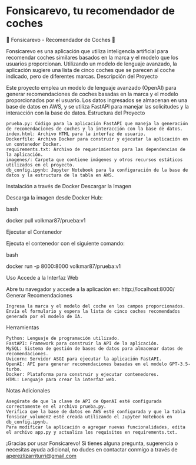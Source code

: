 # Fonsicarevo, tu recomendador de coches
🚗 Fonsicarevo - Recomendador de Coches 🚗

Fonsicarevo es una aplicación que utiliza inteligencia artificial para recomendar coches similares basados en la marca y el modelo que los usuarios proporcionan. Utilizando un modelo de lenguaje avanzado, la aplicación sugiere una lista de cinco coches que se parecen al coche indicado, pero de diferentes marcas.
Descripción del Proyecto

Este proyecto emplea un modelo de lenguaje avanzado (OpenAI) para generar recomendaciones de coches basadas en la marca y el modelo proporcionados por el usuario. Los datos ingresados se almacenan en una base de datos en AWS, y se utiliza FastAPI para manejar las solicitudes y la interacción con la base de datos.
Estructura del Proyecto

    prueba.py: Código para la aplicación FastAPI que maneja la generación de recomendaciones de coches y la interacción con la base de datos.
    index.html: Archivo HTML para la interfaz de usuario.
    Dockerfile: Archivo Docker para construir y ejecutar la aplicación en un contenedor Docker.
    requirements.txt: Archivo de requerimientos para las dependencias de la aplicación.
    imagenes/: Carpeta que contiene imágenes y otros recursos estáticos utilizados en el proyecto.
    db_config.ipynb: Jupyter Notebook para la configuración de la base de datos y la estructura de la tabla en AWS.

Instalación a través de Docker
Descargar la Imagen

Descarga la imagen desde Docker Hub:

bash

docker pull volkmar87/prueba:v1

Ejecutar el Contenedor

Ejecuta el contenedor con el siguiente comando:

bash

docker run -p 8000:8000 volkmar87/prueba:v1

Uso
Accede a la Interfaz Web

Abre tu navegador y accede a la aplicación en: http://localhost:8000/
Generar Recomendaciones

    Ingresa la marca y el modelo del coche en los campos proporcionados.
    Envía el formulario y espera la lista de cinco coches recomendados generada por el modelo de IA.

Herramientas

    Python: Lenguaje de programación utilizado.
    FastAPI: Framework para construir la API de la aplicación.
    MySQL: Sistema de gestión de bases de datos para almacenar datos de recomendaciones.
    Uvicorn: Servidor ASGI para ejecutar la aplicación FastAPI.
    OpenAI: API para generar recomendaciones basadas en el modelo GPT-3.5-turbo.
    Docker: Plataforma para construir y ejecutar contenedores.
    HTML: Lenguaje para crear la interfaz web.

Notas Adicionales

    Asegúrate de que la clave de API de OpenAI esté configurada correctamente en el archivo prueba.py.
    Verifica que la base de datos en AWS esté configurada y que la tabla fonsicar_volumen2 esté creada utilizando el Jupyter Notebook en db_config.ipynb.
    Para modificar la aplicación o agregar nuevas funcionalidades, edita el archivo app.py y actualiza los requisitos en requirements.txt.

¡Gracias por usar Fonsicarevo! Si tienes alguna pregunta, sugerencia o necesitas ayuda adicional, no dudes en contactar conmigo a través de aperezlizarriturri@gmail.com
    
